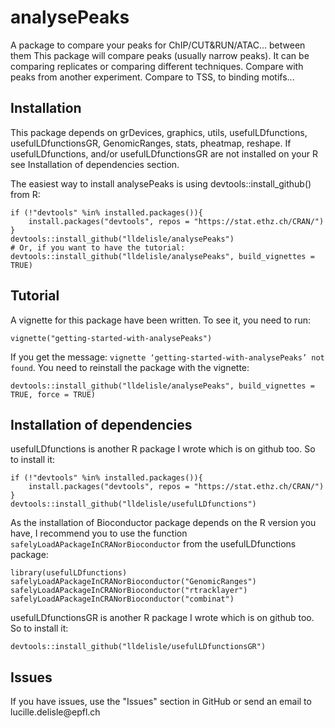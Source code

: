 # analysePeaks
A package to compare your peaks for ChIP/CUT&amp;RUN/ATAC... between them
This package will compare peaks (usually narrow peaks). It can be comparing replicates or comparing different techniques. Compare with peaks from another experiment. Compare to TSS, to binding motifs...

## Installation
This package depends on grDevices, graphics, utils, usefulLDfunctions, usefulLDfunctionsGR, GenomicRanges, stats, pheatmap, reshape.
If usefulLDfunctions, and/or usefulLDfunctionsGR are not installed on your R see Installation of dependencies section.

The easiest way to install analysePeaks is using devtools::install_github() from R:
```
if (!"devtools" %in% installed.packages()){
    install.packages("devtools", repos = "https://stat.ethz.ch/CRAN/")
}
devtools::install_github("lldelisle/analysePeaks")
# Or, if you want to have the tutorial:
devtools::install_github("lldelisle/analysePeaks", build_vignettes = TRUE)
```

## Tutorial
A vignette for this package have been written.
To see it, you need to run:
```
vignette("getting-started-with-analysePeaks")
```
If you get the message: `vignette ‘getting-started-with-analysePeaks’ not found`. You need to reinstall the package with the vignette:
```
devtools::install_github("lldelisle/analysePeaks", build_vignettes = TRUE, force = TRUE)
```



## Installation of dependencies
usefulLDfunctions is another R package I wrote which is on github too. So to install it:
```
if (!"devtools" %in% installed.packages()){
    install.packages("devtools", repos = "https://stat.ethz.ch/CRAN/")
}
devtools::install_github("lldelisle/usefulLDfunctions")
```
As the installation of Bioconductor package depends on the R version you have, I recommend you to use the function `safelyLoadAPackageInCRANorBioconductor` from the usefulLDfunctions package:
```
library(usefulLDfunctions)
safelyLoadAPackageInCRANorBioconductor("GenomicRanges")
safelyLoadAPackageInCRANorBioconductor("rtracklayer")
safelyLoadAPackageInCRANorBioconductor("combinat")
```
usefulLDfunctionsGR is another R package I wrote which is on github too. So to install it:
```
devtools::install_github("lldelisle/usefulLDfunctionsGR")
```

## Issues
If you have issues, use the "Issues" section in GitHub or send an email to lucille.delisle\@epfl.ch
